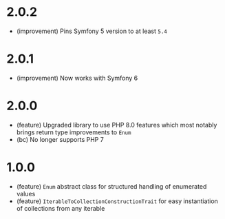 2.0.2
=====

*   (improvement) Pins Symfony 5 version to at least `5.4`

2.0.1
=====

*   (improvement) Now works with Symfony 6

2.0.0
=====

*   (feature) Upgraded library to use PHP 8.0 features which most notably brings return type improvements to `Enum`
*   (bc) No longer supports PHP 7

1.0.0
=====

*   (feature) `Enum` abstract class for structured handling of enumerated values
*   (feature) `IterableToCollectionConstructionTrait` for easy instantiation of collections from any iterable
